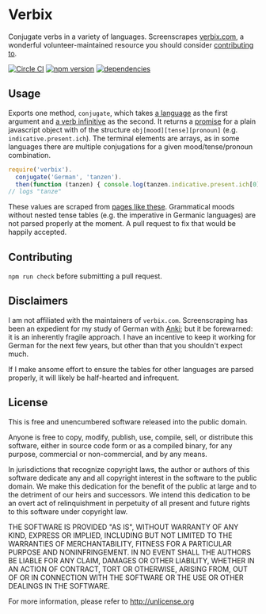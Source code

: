Verbix
=============

Conjugate verbs in a variety of languages. Screenscrapes [verbix.com](http://verbix.com), a wonderful volunteer-maintained resource you should consider [contributing to](http://www.verbix.com/webverbix/donate.html).

[![Circle CI](https://circleci.com/gh/bwestergard/verbix/tree/master.svg?style=svg)](https://circleci.com/gh/bwestergard/verbix/tree/master)
[![npm version](https://badge.fury.io/js/verbix.svg)](https://badge.fury.io/js/verbix)
[![dependencies](https://david-dm.org/bwestergard/verbix.svg)](https://david-dm.org/bwestergard/verbix)

Usage
------

Exports one method, `conjugate`, which takes [a language](http://www.verbix.com/languages/) as the first argument and [a verb infinitive](https://en.wikipedia.org/wiki/Infinitive) as the second. It returns a [promise](https://promisesaplus.com/) for a plain javascript object with of the structure `obj[mood][tense][pronoun]` (e.g. `indicative.present.ich`). The terminal elements are arrays, as in some languages there are multiple conjugations for a given mood/tense/pronoun combination.

```javascript
require('verbix').
  conjugate('German', 'tanzen').
  then(function (tanzen) { console.log(tanzen.indicative.present.ich[0] ); })
// logs "tanze" 
```

These values are scraped from [pages like these](http://www.verbix.com/webverbix/German/tanzen.html). Grammatical moods without nested tense tables (e.g. the imperative in Germanic languages) are not parsed properly at the moment. A pull request to fix that would be happily accepted.

Contributing
------------

`npm run check` before submitting a pull request.

Disclaimers
-------------------

I am not affiliated with the maintainers of `verbix.com`. Screenscraping has been an expedient for my study of German with [Anki](http://ankisrs.net/); but it be forewarned: it is an inherently fragile approach. I have an incentive to keep it working for German for the next few years, but other than that you shouldn't expect much.

If I make ansome effort to ensure the tables for other languages are parsed properly, it will likely be half-hearted and infrequent.

License
--------


This is free and unencumbered software released into the public domain.

Anyone is free to copy, modify, publish, use, compile, sell, or
distribute this software, either in source code form or as a compiled
binary, for any purpose, commercial or non-commercial, and by any
means.

In jurisdictions that recognize copyright laws, the author or authors
of this software dedicate any and all copyright interest in the
software to the public domain. We make this dedication for the benefit
of the public at large and to the detriment of our heirs and
successors. We intend this dedication to be an overt act of
relinquishment in perpetuity of all present and future rights to this
software under copyright law.

THE SOFTWARE IS PROVIDED "AS IS", WITHOUT WARRANTY OF ANY KIND,
EXPRESS OR IMPLIED, INCLUDING BUT NOT LIMITED TO THE WARRANTIES OF
MERCHANTABILITY, FITNESS FOR A PARTICULAR PURPOSE AND NONINFRINGEMENT.
IN NO EVENT SHALL THE AUTHORS BE LIABLE FOR ANY CLAIM, DAMAGES OR
OTHER LIABILITY, WHETHER IN AN ACTION OF CONTRACT, TORT OR OTHERWISE,
ARISING FROM, OUT OF OR IN CONNECTION WITH THE SOFTWARE OR THE USE OR
OTHER DEALINGS IN THE SOFTWARE.

For more information, please refer to <http://unlicense.org>